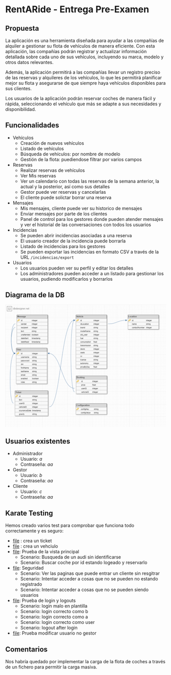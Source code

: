 # RentARide - Entrega Pre-Examen

## Propuesta

La aplicación es una herramienta diseñada para ayudar a las compañías de alquiler a gestionar su flota de vehículos de manera eficiente. Con esta aplicación, las compañías podrán registrar y actualizar información detallada sobre cada uno de sus vehículos, incluyendo su marca, modelo y otros datos relevantes. 

Además, la aplicación permitirá a las compañías llevar un registro preciso de las reservas y alquileres de los vehículos, lo que les permitirá planificar mejor su flota y asegurarse de que siempre haya vehículos disponibles para sus clientes.

Los usuarios de la aplicación podrán reservar coches de manera fácil y rápida, seleccionando el vehículo que más se adapte a sus necesidades y disponibilidad.


## Funcionalidades

- Vehículos
  - Creación de nuevos vehículos
  - Listado de vehículos
  - Búsqueda de vehículos: por nombre de modelo 
  - Gestión de la flota: puediendose filtrar por varios campos
- Reservas
  - Realizar reservas de vehículos
  - Ver Mis reservas
  - Ver un calendario con todas las reservas de la semana anterior, la actual y la posterior, así como sus detalles
  - Gestor puede ver reservas y cancelarlas
  - El cliente puede solictar borrar una reserva
- Mensajes
  - Mis mensajes, cliente puede ver su historico de mensajes
  - Enviar mensajes por parte de los clientes
  - Panel de control para los gestores donde pueden atender mensajes y ver el historial de las conversaciones con todos los usuarios
- Incidencias
  - Se pueden abrir incidencias asociadas a una reserva
  - El usuario creador de la incidencia puede borrarla
  - Listado de incidencias para los gestores
  - Se pueden exportar las incidencias en formato CSV a través de la URL `/incidencias/export`
- Usuarios
  - Los usuarios pueden ver su perfil y editar los detalles
  - Los administradores pueden acceder a un listado para gestionar los usuarios, pudiendo modificarlos y borrarlos

## Diagrama de la DB

![Base de datos](db.png)

## Usuarios existentes

* Administrador
  * Usuario: *a*
  * Contraseña: *aa*
* Gestor
  * Usuario: *b*
  * Contraseña: *aa*
* Cliente
  * Usuario: *c*
  * Contraseña: *aa*

## Karate Testing

Hemos creado varios test para comprobar que funciona todo correctamente y es seguro:
- [file](./RentARide/src/test/java/external/createTicket.feature) : crea un ticket
- [file](./RentARide/src/test/java/external/createVehicle.feature) : crea un vehciulo
- [file](./RentARide/src/test/java/external/main.feature): Prueba de la vista principal
  - Scenario: Busqueda de un audi sin identificarse
  - Scenario: Buscar coche por id estando logeado y reservarlo
- [file](./RentARide/src/test/java/external/security.feature): Seguridad
  - Scenario: Ver las paginas que puede entrar un cliente sin resgitrar 
  - Scenario: Intentar acceder a cosas que no se pueden no estando registrado
  - Scenario: Intentar acceder a cosas que no se pueden siendo usuarios
- [file](./RentARide/src/test/java/external/login.feature): Prueba de login y logouts
  - Scenario: login malo en plantilla
  - Scenario: login correcto como b
  - Scenario: login correcto como a
  - Scenario: login correcto como user
  - Scenario: logout after login
- [file](./RentARide/src/test/java/external/modUser.feature): Prueba modificar usuario no gestor

## Comentarios

Nos habría quedado por implementar la carga de la flota de coches a través de un fichero para permitir la carga masiva. 